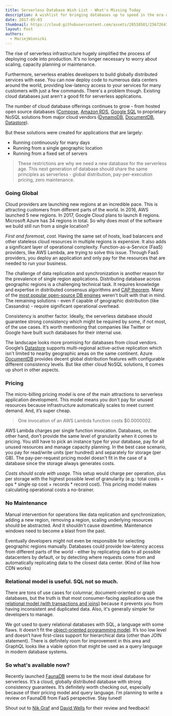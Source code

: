 ```yaml
---
title: Serverless Database Wish List - What's Missing Today
description: A wishlist for bringing databases up to speed in the era of serverless application development.
date: 2017-05-03
thumbnail: https://cloud.githubusercontent.com/assets/20538501/25672643/253110f4-2ffa-11e7-8e26-65643382f15b.png
layout: Post
authors:
  - MaciejWinnicki
---
```


The rise of serverless infrastructure hugely simplified the process of deploying code into production. It's no longer necessary to worry about scaling, capacity planning or maintenance.

Furthermore, serverless enables developers to build globally distributed services with ease. You can now deploy code to numerous data centers around the world, providing low-latency access to your services for many customers with just a few commands. There's a problem though. Existing cloud databases just aren't a good fit for serverless applications.

The number of cloud database offerings continues to grow - from hosted open source databases ([Compose](https://www.compose.com/), [Amazon RDS](https://aws.amazon.com/rds/), [Google SQL](https://cloud.google.com/sql/docs/) to proprietary NoSQL solutions from major cloud vendors ([DynamoDB](https://aws.amazon.com/dynamodb/), [DocumentDB](https://azure.microsoft.com/en-us/services/documentdb/), [Datastore](https://cloud.google.com/appengine/docs/standard/java/datastore/)). 

But these solutions were created for applications that are largely:
 - Running continuously for many days
 - Running from a single geographic location
 - Running from a fixed set of servers

> These restrictions are why we need a new database for the serverless age. This next generation of database should share the same principles as serverless - global distribution, pay-per-execution pricing, zero maintenance.

### Going Global

Cloud providers are launching new regions at an incredible pace. This is attracting customers from different parts of the world. In 2016, AWS launched 5 new regions. In 2017, Google Cloud plans to launch 8 regions. Microsoft Azure has 34 regions in total. So why does most of the software we build still run from a single location?

*First and foremost, cost.* Having the same set of hosts, load balancers and other stateless cloud resources in multiple regions is expensive. It also adds a significant layer of operational complexity. Function-as-a-Service (FaaS) providers, like AWS Lambda, are trying to solve this issue. Through FaaS providers, you deploy an application and only pay for the resources that are needed to run your business.

The challenge of data replication and synchronization is another reason for the prevalence of single region applications. Distributing database across geographic regions is a challenging technical task. It requires knowledge and expertise in distributed consensus algorithms and [CAP theorem](https://en.wikipedia.org/wiki/CAP_theorem). Many of the [most popular open-source DB engines](https://db-engines.com/en/ranking) weren't built with that in mind. The remaining solutions - even if capable of geographic distribution (like Cassandra) - require significant operational overhead.

Consistency is another factor. Ideally, the serverless database should guarantee strong consistency which might be required by some, if not most, of the use cases. It’s worth mentioning that companies like Twitter or Google have built such databases for their internal use.

The landscape looks more promising for databases from cloud vendors. Google’s [Datastore](https://cloud.google.com/appengine/docs/standard/java/datastore/) supports multi-regional active-active replication which isn't limited to nearby geographic areas on the same continent. Azure [DocumentDB](https://azure.microsoft.com/en-us/services/documentdb/) provides decent global distribution features with configurable different consistency levels. But like other cloud NoSQL solutions, it comes up short in other aspects.

### Pricing

The micro-billing pricing model is one of the main attractions to serverless application development. This model means you don't pay for unused resources because infrastructure automatically scales to meet current demand. And, it’s super cheap.

> One invocation of an AWS Lambda function costs $0.0000002.

AWS Lambda charges per single function invocation. Databases, on the other hand, don’t provide the same level of granularity when it comes to pricing. You still have to pick an instance type for your database, pay for all unused resources and manage capacity planning. In the best case scenario, you pay for read/write units (per hundred) and separately for storage (per GB). The pay-per-request pricing model doesn't fit in the case of a database since the storage always generates costs.

*Costs should scale with usage.* This setup would charge per operation, plus per storage with the highest possible level of granularity (e.g.: total costs = ops * single op cost + records * record cost). This pricing model makes calculating operational costs a no-brainer.

### No Maintenance

Manual intervention for operations like data replication and synchronization, adding a new region, removing a region, scaling underlying resources should be abstracted. And it shouldn't cause downtime. Maintenance windows need to become a blast from the past.

Eventually developers might not even be responsible for selecting geographic regions manually. Databases could provide low-latency access from different parts of the world - either by replicating data to all possible datacenters by default, or by detecting where requests come from and automatically replicating data to the closest data center. (Kind of like how CDN works)

### Relational model is useful. SQL not so much.

There are tons of use cases for columnar, document-oriented or graph databases, but the truth is that most consumer-facing applications use the [relational model (with transactions and joins)](https://en.wikipedia.org/wiki/Relational_model) because it prevents you from having inconsistent and duplicated data. Also, it's generally simpler for developers to manage.

We got used to query relational databases with SQL, a language with some flaws. It doesn’t fit the [object-oriented programming model](https://en.wikipedia.org/wiki/Object-oriented_programming). It’s too low level and doesn’t have first-class support for hierarchical data (other than JOIN statement). There is definitely room for improvement in this area and GraphQL looks like a viable option that might be used as a query language in modern database systems.

### So what's available now?

Recently launched [FaunaDB](https://fauna.com/) seems to be the most ideal database for serverless. It’s a cloud, globally distributed database with strong consistency guarantees. It’s definitely worth checking out, especially because of their pricing model and query language. I’m planning to write a review on FaunaDB from FaaS perspective. Stay tuned!

Shout out to [Nik Graf](https://twitter.com/nikgraf) and [David Wells](https://twitter.com/DavidWells) for their review and feedback!
